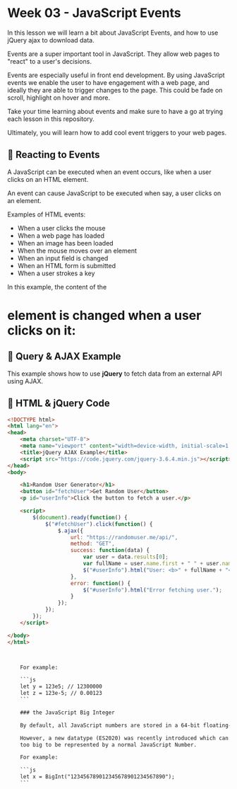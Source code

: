 # Week 03 - JavaScript Events

In this lesson we will learn a bit about JavaScript Events,  and how to use jQuery ajax to download data.

Events are a super important tool in JavaScript. They allow web pages to "react" to a user's decisions.

Events are especially useful in front end development. By using JavaScript events we enable the user to have engagement with a web page,  and ideally they are able to trigger changes to the page. This could be fade on scroll, highlight on hover and more. 

Take your time learning about events and make sure to have a go at trying each lesson in this repository. 

Ultimately,  you will learn how to add cool event triggers to your web pages.  

## 📌 Reacting to Events

A JavaScript can be executed when an event occurs, like when a user clicks on an HTML element. 

An event can cause JavaScript to be executed when say,  a user clicks on an element.

Examples of HTML events:

-   When a user clicks the mouse
-   When a web page has loaded
-   When an image has been loaded
-   When the mouse moves over an element
-   When an input field is changed
-   When an HTML form is submitted
-   When a user strokes a key

In this example, the content of the <h1> element is changed when a user clicks on it:

## 📌 Query & AJAX Example

This example shows how to use **jQuery** to fetch data from an external API using AJAX.

## 📜 HTML & jQuery Code
```html
<!DOCTYPE html>
<html lang="en">
<head>
    <meta charset="UTF-8">
    <meta name="viewport" content="width=device-width, initial-scale=1.0">
    <title>jQuery AJAX Example</title>
    <script src="https://code.jquery.com/jquery-3.6.4.min.js"></script>
</head>
<body>

    <h1>Random User Generator</h1>
    <button id="fetchUser">Get Random User</button>
    <p id="userInfo">Click the button to fetch a user.</p>

    <script>
        $(document).ready(function() {
            $("#fetchUser").click(function() {
                $.ajax({
                    url: "https://randomuser.me/api/",
                    method: "GET",
                    success: function(data) {
                        var user = data.results[0];
                        var fullName = user.name.first + " " + user.name.last;
                        $("#userInfo").html("User: <b>" + fullName + "</b>");
                    },
                    error: function() {
                        $("#userInfo").html("Error fetching user.");
                    }
                });
            });
        });
    </script>

</body>
</html>



    For example:

    ```js
    let y = 123e5; // 12300000
    let z = 123e-5; // 0.00123
    ```

    ### the JavaScript Big Integer

    By default, all JavaScript numbers are stored in a 64-bit floating-point format.

    However, a new datatype (ES2020) was recently introduced which can be used to store integer values that are
    too big to be represented by a normal JavaScript Number.

    For example:

    ```js
    let x = BigInt("123456789012345678901234567890");
    ```

